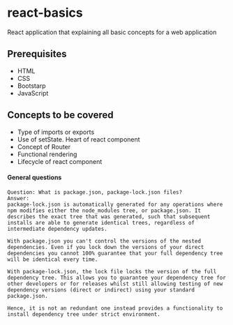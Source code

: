 # react-basics
React application  that explaining all basic concepts for a web application

## Prerequisites
 * HTML
 * CSS
 * Bootstarp
 * JavaScript

## Concepts to be covered
 * Type of imports or exports
 * Use of setState. Heart of react component
 * Concept of Router
 * Functional rendering
 * Lifecycle of react component

#### General questions
    Question: What is package.json, package-lock.json files?
    Answer: 
    package-lock.json is automatically generated for any operations where npm modifies either the node_modules tree, or package.json. It describes the exact tree that was generated, such that subsequent installs are able to generate identical trees, regardless of intermediate dependency updates.

    With package.json you can't control the versions of the nested dependencies. Even if you lock down the versions of your direct dependencies you cannot 100% guarantee that your full dependency tree will be identical every time.

    With package-lock.json, the lock file locks the version of the full dependency tree. This allows you to guarantee your dependency tree for other developers or for releases whilst still allowing testing of new dependency versions (direct or indirect) using your standard package.json.

    Hence, it is not an redundant one instead provides a functionality to install dependency tree under strict environment.
